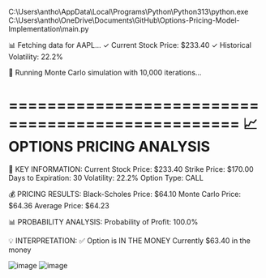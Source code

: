 C:\Users\antho\AppData\Local\Programs\Python\Python313\python.exe C:\Users\antho\OneDrive\Documents\GitHub\Options-Pricing-Model-Implementation\main.py 

📊 Fetching data for AAPL...
✓ Current Stock Price: $233.40
✓ Historical Volatility: 22.2%

🎲 Running Monte Carlo simulation with 10,000 iterations...

==================================================
📈 OPTIONS PRICING ANALYSIS
==================================================

🔑 KEY INFORMATION:
Current Stock Price: $233.40
Strike Price: $170.00
Days to Expiration: 30
Volatility: 22.2%
Option Type: CALL

💰 PRICING RESULTS:
Black-Scholes Price: $64.10
Monte Carlo Price: $64.36
Average Price: $64.23

📊 PROBABILITY ANALYSIS:
Probability of Profit: 100.0%

💡 INTERPRETATION:
✅ Option is IN THE MONEY
   Currently $63.40 in the money

![image](https://github.com/user-attachments/assets/ec28b75d-1b99-41bf-a7da-99708e9cc8a3)
![image](https://github.com/user-attachments/assets/366fa33a-eb4d-4dbc-8b5d-745e22e52e03)
